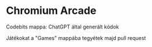 # Chromium Arcade

Codebits mappa: ChatGPT által generált kódok

Játékokat a "Games" mappába tegyétek majd pull request
